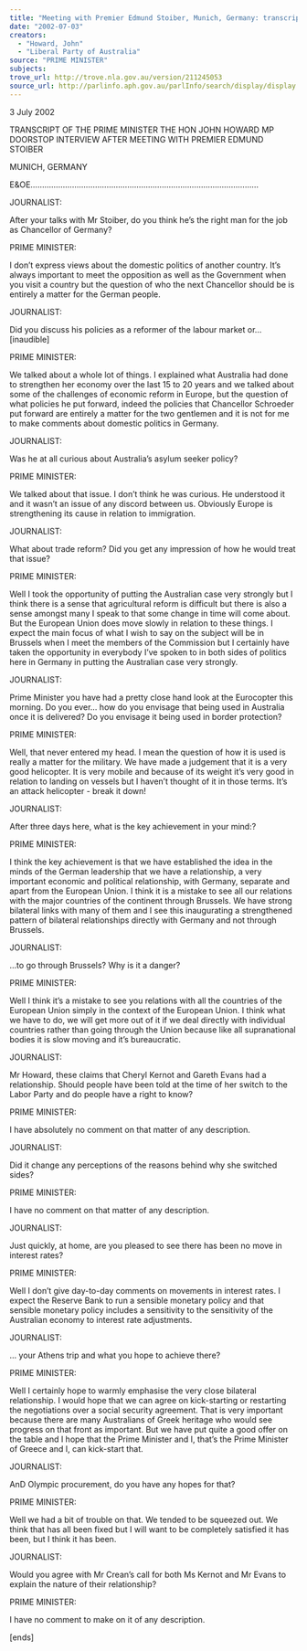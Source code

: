 ```yaml
---
title: "Meeting with Premier Edmund Stoiber, Munich, Germany: transcript of doorstop interview."
date: "2002-07-03"
creators:
  - "Howard, John"
  - "Liberal Party of Australia"
source: "PRIME MINISTER"
subjects:
trove_url: http://trove.nla.gov.au/version/211245053
source_url: http://parlinfo.aph.gov.au/parlInfo/search/display/display.w3p;query=Id%3A%22media/pressrel/RIW66%22
---
```


 3 July 2002

 TRANSCRIPT OF THE PRIME MINISTER THE HON JOHN HOWARD MP DOORSTOP INTERVIEW AFTER MEETING WITH PREMIER EDMUND STOIBER

 MUNICH, GERMANY

 E&OE………………………………………………………………………………………

 JOURNALIST:

 After  your  talks  with  Mr  Stoiber,  do  you  think  he’s  the  right  man  for  the  job  as Chancellor of Germany?

 PRIME MINISTER:

 I  don’t  express  views  about  the  domestic  politics  of  another  country.  It’s  always important to meet the opposition as well as the Government when you visit a country but the  question  of  who  the  next  Chancellor  should  be  is  entirely  a  matter  for  the German people.

 JOURNALIST:

 Did you discuss his policies as a reformer of the labour market or…[inaudible]

 PRIME MINISTER:

 We talked about a whole lot of things. I explained what Australia had done to strengthen her economy over the last 15 to 20 years and we talked about some of the challenges of economic reform in Europe, but the question of what policies he put forward, indeed the policies  that  Chancellor  Schroeder  put  forward  are  entirely  a  matter  for  the  two gentlemen and it is not for me to make comments about domestic politics in Germany.

 JOURNALIST:

 Was he at all curious about Australia’s asylum seeker policy?

 PRIME MINISTER:

 We talked about that issue. I don’t think he was curious. He understood it and it wasn’t an  issue  of  any  discord  between  us.  Obviously  Europe  is  strengthening  its  cause  in relation to immigration.

 JOURNALIST:

 What about trade reform? Did you get any impression of how he would treat that issue?

 PRIME MINISTER:

 Well I took the opportunity of putting the Australian case very strongly but I think there is  a  sense  that  agricultural  reform  is  difficult  but  there  is  also  a  sense  amongst  many  I speak to that some change in time will come about. But the European Union does move slowly in  relation  to  these things.  I expect  the main  focus  of what  I wish  to  say on  the subject will be in Brussels when I meet the members of the Commission but I certainly have taken the opportunity in everybody I’ve spoken to in both sides of politics here in Germany in putting the Australian case very strongly.

 JOURNALIST:

 Prime Minister you have had a pretty close hand look at the Eurocopter this morning. Do you ever… how do you envisage that being used in Australia once it is delivered? Do you envisage it being used in border protection?

 PRIME MINISTER:

 Well, that never entered my head. I mean the question of how it is used is really a matter for the military. We have made a judgement that it is a very good helicopter. It is very mobile  and  because  of  its  weight  it’s  very  good  in  relation  to  landing  on  vessels  but  I haven’t thought of it in those terms. It’s an attack helicopter - break it down!

 JOURNALIST:

 After three days here, what is the key achievement in your mind:?

 PRIME MINISTER:

 I  think  the  key  achievement  is  that  we  have  established  the  idea  in  the  minds  of  the German leadership that we have a relationship, a very important economic and political relationship, with Germany, separate and apart from the European Union. I think it is a mistake to see all our relations with the major countries of the continent through Brussels. We  have  strong  bilateral  links  with  many  of  them  and  I  see  this  inaugurating  a strengthened  pattern  of  bilateral  relationships  directly  with  Germany  and  not  through Brussels.

 JOURNALIST:

 …to go through Brussels? Why is it a danger?

 PRIME MINISTER:

 Well  I  think  it’s  a  mistake  to  see  you  relations  with  all  the  countries  of  the  European Union simply in the context of the European Union. I think what we have to do, we will get more out of it if we deal directly with individual countries rather than going through the Union because like all supranational bodies it is slow moving and it’s bureaucratic.

 JOURNALIST:

 Mr Howard, these claims that Cheryl Kernot and Gareth Evans had a relationship. Should people have been told at the time of her switch to the Labor Party and do people have a right to know?

 PRIME MINISTER:

 I have absolutely no comment on that matter of any description.

 JOURNALIST:

 Did it change any perceptions of the reasons behind why she switched sides?

 PRIME MINISTER:

 I have no comment on that matter of any description.

 JOURNALIST:

 Just quickly, at home, are you pleased to see there has been no move in interest rates?

 PRIME MINISTER:

 Well  I  don’t  give  day-to-day  comments  on  movements  in  interest  rates.  I  expect  the Reserve  Bank  to  run  a  sensible  monetary  policy  and  that  sensible  monetary  policy includes  a  sensitivity  to  the  sensitivity  of  the  Australian  economy  to  interest  rate adjustments.

 JOURNALIST:

 … your Athens trip and what you hope to achieve there?

 PRIME MINISTER:

 Well I certainly hope to warmly emphasise the very close bilateral relationship. I would hope  that  we  can  agree  on  kick-starting  or  restarting  the  negotiations  over  a  social security agreement. That is very important because there are many Australians of Greek heritage who would see progress on that front as important. But we have put quite a good offer on the table and I hope that the Prime Minister and I, that’s the Prime Minister of Greece and I, can kick-start that.

 JOURNALIST:

 AnD Olympic procurement, do you have any hopes for that?

 PRIME MINISTER:

 Well we had a bit of trouble on that. We tended to be squeezed out. We think that has all been fixed but I will want to be completely satisfied it has been, but I think it has been.

 JOURNALIST:

 Would you agree with Mr Crean’s call for both Ms Kernot and Mr Evans to explain the nature of their relationship?

 PRIME MINISTER:

 I have no comment to make on it of any description.

 [ends]


